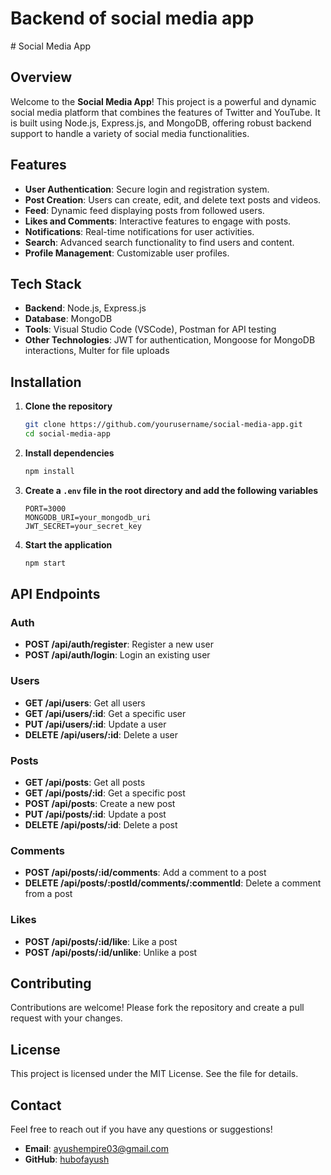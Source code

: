 <!-- this is readme -->

<h1> Backend of social media app</h1>
# Social Media App

## Overview

Welcome to the **Social Media App**! This project is a powerful and dynamic social media platform that combines the features of Twitter and YouTube. It is built using Node.js, Express.js, and MongoDB, offering robust backend support to handle a variety of social media functionalities.

## Features

- **User Authentication**: Secure login and registration system.
- **Post Creation**: Users can create, edit, and delete text posts and videos.
- **Feed**: Dynamic feed displaying posts from followed users.
- **Likes and Comments**: Interactive features to engage with posts.
- **Notifications**: Real-time notifications for user activities.
- **Search**: Advanced search functionality to find users and content.
- **Profile Management**: Customizable user profiles.

## Tech Stack

- **Backend**: Node.js, Express.js
- **Database**: MongoDB
- **Tools**: Visual Studio Code (VSCode), Postman for API testing
- **Other Technologies**: JWT for authentication, Mongoose for MongoDB interactions, Multer for file uploads

## Installation

1. **Clone the repository**
    ```bash
    git clone https://github.com/yourusername/social-media-app.git
    cd social-media-app
    ```

2. **Install dependencies**
    ```bash
    npm install
    ```

3. **Create a `.env` file in the root directory and add the following variables**
    ```plaintext
    PORT=3000
    MONGODB_URI=your_mongodb_uri
    JWT_SECRET=your_secret_key
    ```

4. **Start the application**
    ```bash
    npm start
    ```

## API Endpoints

### Auth

- **POST /api/auth/register**: Register a new user
- **POST /api/auth/login**: Login an existing user

### Users

- **GET /api/users**: Get all users
- **GET /api/users/:id**: Get a specific user
- **PUT /api/users/:id**: Update a user
- **DELETE /api/users/:id**: Delete a user

### Posts

- **GET /api/posts**: Get all posts
- **GET /api/posts/:id**: Get a specific post
- **POST /api/posts**: Create a new post
- **PUT /api/posts/:id**: Update a post
- **DELETE /api/posts/:id**: Delete a post

### Comments

- **POST /api/posts/:id/comments**: Add a comment to a post
- **DELETE /api/posts/:postId/comments/:commentId**: Delete a comment from a post

### Likes

- **POST /api/posts/:id/like**: Like a post
- **POST /api/posts/:id/unlike**: Unlike a post

## Contributing

Contributions are welcome! Please fork the repository and create a pull request with your changes.

## License

This project is licensed under the MIT License. See the file for details.

## Contact

Feel free to reach out if you have any questions or suggestions!

- **Email**: ayushempire03@gmail.com
- **GitHub**: [hubofayush](https://github.com/hubofayush)

